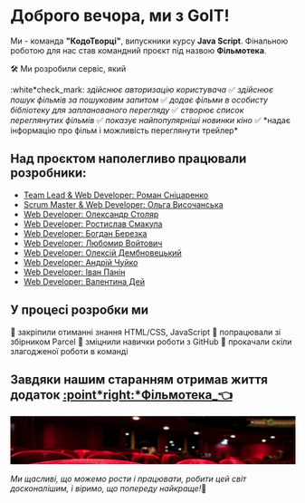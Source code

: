 # Доброго вечора, ми з GoIT!

Ми - команда **"КодоТворці"**, випускники курсу **Java Script**. Фінальною роботою для нас став
командний проєкт під назвою **Фільмотека**.

:hammer_and_wrench: Ми розробили сервіс, який

:white*check_mark: *здійснює авторизацію користувача* :white_check_mark: *здійснює пошук фільмів за
пошуковим запитом* :white_check_mark: *додає фільми в особисту бібліотеку для запланованого
перегляду* :white_check_mark: *створює список переглянутих фільмів* :white_check_mark: *показує
найпопулярніші новинки кіно* :white_check_mark: *надає інформацію про фільм і можливість переглянути
трейлер\*

## Над проєктом наполегливо працювали розробники:

- [Team Lead & Web Developer: Роман Сніцаренко](https://github.com/OrdDreamer)
- [Scrum Master & Web Developer: Ольга Височанська](https://github.com/OlgaVysochanska)
- [Web Developer: Олександр Столяр](https://github.com/saniyo)
- [Web Developer: Ростислав Смакула](https://github.com/28Rostyk)
- [Web Developer: Богдан Березка](https://github.com/Bogdan8633)
- [Web Developer: Любомир Войтович](https://github.com/DolphiN1000)
- [Web Developer: Олексій Дембновецький](https://github.com/AlexDembno)
- [Web Developer: Андрій Чуйко](https://github.com/Andriii888)
- [Web Developer: Іван Панін](https://github.com/IvanPanin675)
- [Web Developer: Валентина Дей](https://github.com/ValentinaDej)

## У процесі розробки ми

:pushpin: закріпили отиманні знання HTML/CSS, JavaScript :pushpin: попрацювали зі збірником Parcel
:pushpin: зміцнили навички роботи з GitHub :pushpin: прокачали скіли злагодженої роботи в команді

## Завдяки нашим старанням отримав життя додаток [:point*right:*Фільмотека\_:point_left:](https://orddreamer.github.io/filmoteka-first-command/)

<a href="https://orddreamer.github.io/filmoteka-first-command/"><img src="./src/image/header/background-library-desktop-1x.png" alt="Filmoteka" border="0"></a>

_Ми щасливі, що можемо рости і працювати, робити цей світ досконалішим, і віримо, що попереду
найкраще!_:dizzy:
